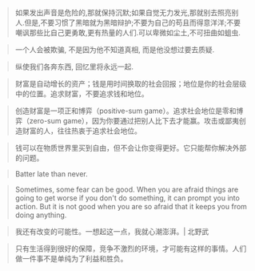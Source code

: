 
>如果发出声音是危险的,那就保持沉默;如果自觉无力发光,那就别去照亮别人.但是,不要习惯了黑暗就为黑暗辩护;不要为自己的苟且而得意洋洋;不要嘲讽那些比自己更勇敢,更有热量的人们.可以卑微如尘土,不可扭曲如蛆虫.

>一个人会被欺骗, 不是因为他不知道真相, 而是他没想过要去质疑. 

>纵使我们各奔东西, 回忆里将永远一起. 

>财富是自动增长的资产；钱是用时间换取的社会回报；地位是你的社会层级中的位置。追求财富，不要追求钱和地位。

>创造财富是一项正和博弈（positive-sum game）。追求社会地位是零和博弈（zero-sum game），因为你要通过把别人比下去才能赢。攻击或鄙夷创造财富的人，往往热衷于追求社会地位。

>钱可以在物质世界里买到自由，但不会让你变得更好。它只能帮你解决外部的问题。

>Batter late than never.

>Sometimes, some fear can be good. When you are afraid things are going to get worse if you don't do something, it can prompt you into action. But it is not good when you are so afraid that it keeps you from doing anything.

>我还有改变的可能性。一想起这一点，我就心潮澎湃。| 北野武

>只有生活得到很好的保障，竞争不激烈的环境，才可能有这样的事情。人们做一件事不是单纯为了利益和胜负。